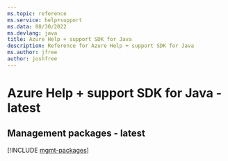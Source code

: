 ```yaml
---
ms.topic: reference
ms.service: help+support
ms.data: 08/30/2022
ms.devlang: java
title: Azure Help + support SDK for Java
description: Reference for Azure Help + support SDK for Java
ms.author: jfree
author: joshfree
---
```

# Azure Help + support SDK for Java - latest

## Management packages - latest
[!INCLUDE [mgmt-packages](help-+-support-mgmt-index.md)]